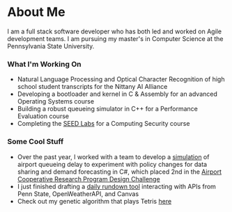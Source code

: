 # About Me

I am a full stack software developer who has both led and worked on Agile development teams. I am pursuing my master's in Computer Science at the Pennsylvania State University.

### What I'm Working On

* Natural Language Processing and Optical Character Recognition of high school student transcripts for the Nittany AI Alliance
* Developing a bootloader and kernel in C & Assembly for an advanced Operating Systems course
* Building a robust queueing simulator in C++ for a Performance Evaluation course
* Completing the [SEED Labs](https://seedsecuritylabs.org/labs.html) for a Computing Security course

### Some Cool Stuff

* Over the past year, I worked with a team to develop a [simulation](https://youtu.be/0fcY2BvbY5o) of airport queueing delay to experiment with policy changes for data sharing and demand forecasting in C#, which placed 2nd in the [Airport Cooperative Research Program Design Challenge](https://vsgc.odu.edu/acrpdesigncompetition/auto-draft/)
* I just finished drafting a [daily rundown tool](https://github.com/JFamo/PsuToday) interacting with APIs from Penn State, OpenWeatherAPI, and Canvas
* Check out my genetic algorithm that plays Tetris [here](https://jfamo.github.io/javascript-tetris/)
